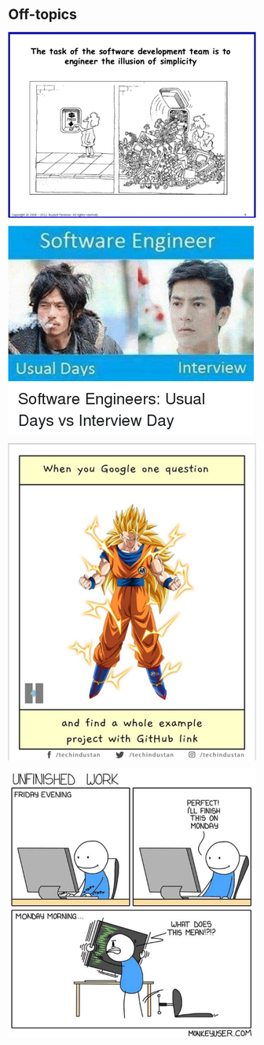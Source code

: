 # Off-topics

![Illusion](img/illusion.jpg "illusion")


![Interview](img/interview.png "interview")

![Super](img/super.jpg "super")

![Monday](img/monday.jpg "monday")